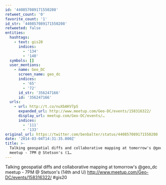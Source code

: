 ```yaml
---
id: '440857089171550208'
retweet_count: '0'
favorite_count: '1'
id_str: '440857089171550208'
retweeted: false
entities:
  hashtags:
    - text: gis20
      indices:
        - '134'
        - '140'
  symbols: []
  user_mentions:
    - name: Geo_DC
      screen_name: geo_dc
      indices:
        - '65'
        - '72'
      id_str: '356247166'
      id: '356247166'
  urls:
    - url: http://t.co/nuXbAKV7pS
      expanded_url: http://www.meetup.com/Geo-DC/events/158316322/
      display_url: meetup.com/Geo-DC/events/…
      indices:
        - '111'
        - '133'
original_url: https://twitter.com/benbalter/status/440857089171550208
date: '2014-03-04T14:31:35.000Z'
title: >-
  Talking geospatial diffs and collaborative mapping at tomorrow's @geo_dc
  meetup - 7PM @ Stetson's (1…
---
```


Talking geospatial diffs and collaborative mapping at tomorrow's @geo_dc meetup - 7PM @ Stetson's (14th and U) http://www.meetup.com/Geo-DC/events/158316322/ #gis20